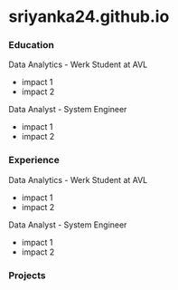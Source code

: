 # sriyanka24.github.io

### Education
Data Analytics - Werk Student at AVL
- impact 1
- impact 2

Data Analyst - System Engineer
- impact 1
- impact 2

### Experience
Data Analytics - Werk Student at AVL
- impact 1
- impact 2

Data Analyst - System Engineer
- impact 1
- impact 2

### Projects
